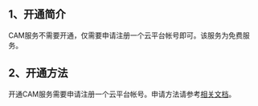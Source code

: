 ## 1、开通简介

CAM服务不需要开通，仅需要申请注册一个云平台帐号即可。该服务为免费服务。

## 2、开通方法

开通CAM服务需要申请注册一个云平台帐号。申请方法请参考[相关文档](http://tce.fsphere.cn/document/product/378/8415)。

